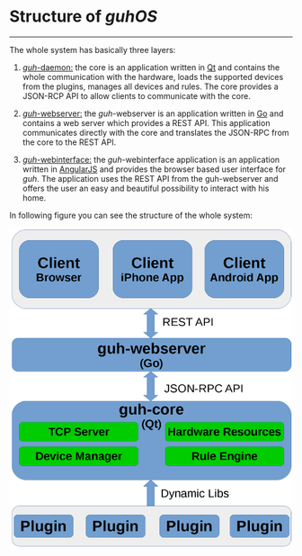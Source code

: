 # Structure of *guhOS*
--------------------------------------------
The whole system has basically three layers:

1. [*guh*-daemon:](https://github.com/guh/guh) the core is an application written in [Qt](http://qt-project.org/) and contains the whole communication with the hardware, loads the supported devices from the plugins, manages all devices and rules. The core provides a JSON-RCP API to allow clients to communicate with the core.

2. [*guh*-webserver:](https://github.com/guh/guh-webserver) the *guh*-webserver is an application written in [Go](http://golang.org/) and contains a web server which provides a REST API. This application communicates directly with the core and translates the JSON-RPC from the core to the REST API.

3. [*guh*-webinterface:](https://github.com/guh/guh-webinterface) the *guh*-webinterface application is an application written in [AngularJS](https://angularjs.org/) and provides the browser based user interface for *guh*. The application uses the REST API from the guh-webserver and offers the user an easy and beautiful possibility to interact with his home. 

In following figure you can see the structure of the whole system:

![Structure of guhOS](images/guh-structure.png)




    










